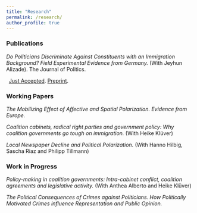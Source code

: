 ```yaml
---
title: "Research"
permalink: /research/
author_profile: true
---
```


### Publications
*Do Politicians Discriminate Against Constituents with an Immigration Background? Field Experimental Evidence from Germany.* (With Jeyhun Alizade).
The Journal of Politics. 

&ensp;[Just Accepted](https://www.journals.uchicago.edu/doi/10.1086/716293).
[Preprint](https://papers.ssrn.com/sol3/Papers.cfm?abstract_id=3559396).
   

### Working Papers

*The Mobilizing Effect of Affective and Spatial Polarization. Evidence from Europe.*

*Coalition cabinets, radical right parties and government policy: Why coalition governments go tough on immigration.* (With Heike Klüver)

*Local Newspaper Decline and Political Polarization.* (With Hanno Hilbig, Sascha Riaz and Philipp Tillmann)

### Work in Progress

*Policy-making in coalition governments: Intra-cabinet conflict, coalition agreements and legislative activity.* (With Anthea Alberto and Heike Klüver)

*The Political Consequences of Crimes against Politicians. How Politically Motivated Crimes influence Representation and Public Opinion.*